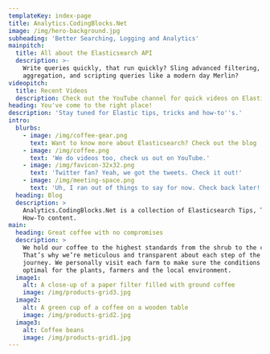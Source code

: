 ```yaml
---
templateKey: index-page
title: Analytics.CodingBlocks.Net
image: /img/hero-background.jpg
subheading: 'Better Searching, Logging and Analytics'
mainpitch:
  title: All about the Elasticsearch API
  description: >-
    Write queries quickly, that run quickly? Sling advanced filtering,
    aggregation, and scripting queries like a modern day Merlin? 
videopitch:
  title: Recent Videos
  description: Check out the YouTube channel for quick videos on Elasticsearch.
heading: You've come to the right place!
description: 'Stay tuned for Elastic tips, tricks and how-to''s.'
intro:
  blurbs:
    - image: /img/coffee-gear.png
      text: Want to know more about Elasticsearch? Check out the blog
    - image: /img/coffee.png
      text: 'We do videos too, check us out on YouTube.'
    - image: /img/favicon-32x32.png
      text: 'Twitter fan? Yeah, we got the tweets. Check it out!'
    - image: /img/meeting-space.png
      text: 'Uh, I ran out of things to say for now. Check back later!'
  heading: Blog
  description: >
    Analytics.CodingBlocks.Net is a collection of Elasticsearch Tips, Tricks and
    How-To content.
main:
  heading: Great coffee with no compromises
  description: >
    We hold our coffee to the highest standards from the shrub to the cup.
    That’s why we’re meticulous and transparent about each step of the coffee’s
    journey. We personally visit each farm to make sure the conditions are
    optimal for the plants, farmers and the local environment.
  image1:
    alt: A close-up of a paper filter filled with ground coffee
    image: /img/products-grid3.jpg
  image2:
    alt: A green cup of a coffee on a wooden table
    image: /img/products-grid2.jpg
  image3:
    alt: Coffee beans
    image: /img/products-grid1.jpg
---
```


